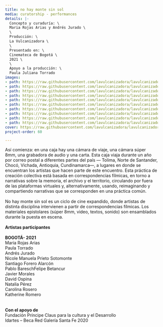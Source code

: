 ```yaml
---
title: no hay monte sin sol
media: curatorship - performances
details: |-
  Concepto y curaduría: \
  Maria Rojas Arias y Andrés Jurado \
  \
  Producción: \
  La Vulcanizadora \
  \
  Presentado en: \
  Cinemateca de Bogotá \
  2021 \
  \
  Apoyo a la producción: \
  Paula Juliana Torrado
images:
- path: https://raw.githubusercontent.com/lavulcanizadora/lavulcanizadora/main/uploads/no-hay-monte-sin-sol/no-hay-monte-sin-sol-1.jpg
- path: https://raw.githubusercontent.com/lavulcanizadora/lavulcanizadora/main/uploads/no-hay-monte-sin-sol/no-hay-monte-sin-sol-2.jpg
- path: https://raw.githubusercontent.com/lavulcanizadora/lavulcanizadora/main/uploads/no-hay-monte-sin-sol/no-hay-monte-sin-sol-3.jpg
- path: https://raw.githubusercontent.com/lavulcanizadora/lavulcanizadora/main/uploads/no-hay-monte-sin-sol/no-hay-monte-sin-sol-4.jpg
- path: https://raw.githubusercontent.com/lavulcanizadora/lavulcanizadora/main/uploads/no-hay-monte-sin-sol/no-hay-monte-sin-sol-5.jpg
- path: https://raw.githubusercontent.com/lavulcanizadora/lavulcanizadora/main/uploads/no-hay-monte-sin-sol/no-hay-monte-sin-sol-6.jpg
- path: https://raw.githubusercontent.com/lavulcanizadora/lavulcanizadora/main/uploads/no-hay-monte-sin-sol/no-hay-monte-sin-sol-7.jpg
- path: https://raw.githubusercontent.com/lavulcanizadora/lavulcanizadora/main/uploads/no-hay-monte-sin-sol/no-hay-monte-sin-sol-8.jpg
- path: https://raw.githubusercontent.com/lavulcanizadora/lavulcanizadora/main/uploads/no-hay-monte-sin-sol/no-hay-monte-sin-sol-9.jpg
- path: https://raw.githubusercontent.com/lavulcanizadora/lavulcanizadora/main/uploads/no-hay-monte-sin-sol/no-hay-monte-sin-sol-10.jpg
cover: https://raw.githubusercontent.com/lavulcanizadora/lavulcanizadora/main/uploads/project-covers/nohaymontesinsol-cover.png
project-order: 60

---
```

Así comienza: en una caja hay una cámara de viaje, una cámara súper 8mm, una grabadora de audio y una carta. Esta caja viaja durante un año por correo postal a diferentes partes del país — Tolima, Norte de Santander, Chocó, Vichada, Antioquia, Cundinamarca—, a lugares en donde se encuentran los artistas que hacen parte de este encuentro. Esta práctica de creación colectiva está basada en correspondencias fílmicas, en torno a narrativas sobre la memoria, el archivo y el territorio, circulando por fuera de las plataformas virtuales y, alternativamente, usando, reimaginando y compartiendo narrativas que se corresponden en una práctica común.
<br>
<br>
No hay monte sin sol es un ciclo de cine expandido, donde artistas de distinta disciplina intervienen a partir de correspondencias fílmicas. Los materiales epistolares (súper 8mm, video, textos, sonido) son ensamblados durante la puesta en escena.
<br>
<br>
**Artistas participantes**
<br>
<br>
**BOGOTÁ- 2021**
<br>
Maria Rojas Arias<br>
Paula Torrado<br>
Andrés Jurado<br>
Nicole Manuela Prieto Sotomonte<br>
Santiago Forero Alarcón<br>
Pablo BareschFelipe Betancur<br>
Javier Morales<br>
David Ospina<br>
Natalia Pérez<br>
Carolina Rosero<br>
Katherine Romero<br>
<br>
<br>
**Con el apoyo de**
<br>
Fundación Príncipe Claus para la cultura y el Desarrollo
<br>
Idartes – Beca Red Galería Santa Fe 2020
